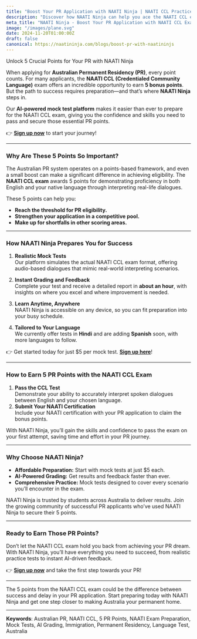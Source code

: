 ```yaml
---
title: "Boost Your PR Application with NAATI Ninja | NAATI CCL Practice Tests & Mock Tests"
description: "Discover how NAATI Ninja can help you ace the NAATI CCL exam and secure 5 vital points towards your Australian PR application. Get online NAATI coaching and prepare for your NAATI Australia test."
meta_title: "NAATI Ninja - Boost Your PR Application with NAATI CCL Exam Preparation"
image: "/images/plane.svg"
date: 2024-11-20T01:00:00Z
draft: false
canonical: https://naatininja.com/blogs/boost-pr-with-naatininjs
---
```


Unlock 5 Crucial Points for Your PR with NAATI Ninja

When applying for **Australian Permanent Residency (PR)**, every point counts. For many applicants, the **NAATI CCL (Credentialed Community Language)** exam offers an incredible opportunity to earn **5 bonus points**. But the path to success requires preparation—and that’s where **NAATI Ninja** steps in.

Our **AI-powered mock test platform** makes it easier than ever to prepare for the NAATI CCL exam, giving you the confidence and skills you need to pass and secure those essential PR points.

👉 **[Sign up now](https://app.naatininja.com)** to start your journey!

---

### Why Are These 5 Points So Important?

The Australian PR system operates on a points-based framework, and even a small boost can make a significant difference in achieving eligibility. The **NAATI CCL exam** awards 5 points for demonstrating proficiency in both English and your native language through interpreting real-life dialogues.

These 5 points can help you:

- **Reach the threshold for PR eligibility.**
- **Strengthen your application in a competitive pool.**
- **Make up for shortfalls in other scoring areas.**

---

### How NAATI Ninja Prepares You for Success

1. **Realistic Mock Tests**  
   Our platform simulates the actual NAATI CCL exam format, offering audio-based dialogues that mimic real-world interpreting scenarios.

2. **Instant Grading and Feedback**  
   Complete your test and receive a detailed report in **about an hour**, with insights on where you excel and where improvement is needed.

3. **Learn Anytime, Anywhere**  
   NAATI Ninja is accessible on any device, so you can fit preparation into your busy schedule.

4. **Tailored to Your Language**  
   We currently offer tests in **Hindi** and are adding **Spanish** soon, with more languages to follow.

👉 Get started today for just $5 per mock test. **[Sign up here](https://app.naatininja.com)**!

---

### How to Earn 5 PR Points with the NAATI CCL Exam

1. **Pass the CCL Test**  
   Demonstrate your ability to accurately interpret spoken dialogues between English and your chosen language.
2. **Submit Your NAATI Certification**  
   Include your NAATI certification with your PR application to claim the bonus points.

With NAATI Ninja, you’ll gain the skills and confidence to pass the exam on your first attempt, saving time and effort in your PR journey.

---

### Why Choose NAATI Ninja?

- **Affordable Preparation:** Start with mock tests at just $5 each.
- **AI-Powered Grading:** Get results and feedback faster than ever.
- **Comprehensive Practice:** Mock tests designed to cover every scenario you’ll encounter in the exam.

NAATI Ninja is trusted by students across Australia to deliver results. Join the growing community of successful PR applicants who’ve used NAATI Ninja to secure their 5 points.

---

### Ready to Earn Those PR Points?

Don’t let the NAATI CCL exam hold you back from achieving your PR dream. With NAATI Ninja, you’ll have everything you need to succeed, from realistic practice tests to instant AI-driven feedback.

👉 **[Sign up now](https://app.naatininja.com)** and take the first step towards your PR!

---

The 5 points from the NAATI CCL exam could be the difference between success and delay in your PR application. Start preparing today with NAATI Ninja and get one step closer to making Australia your permanent home.

---

**Keywords**: Australian PR, NAATI CCL, 5 PR Points, NAATI Exam Preparation, Mock Tests, AI Grading, Immigration, Permanent Residency, Language Test, Australia
